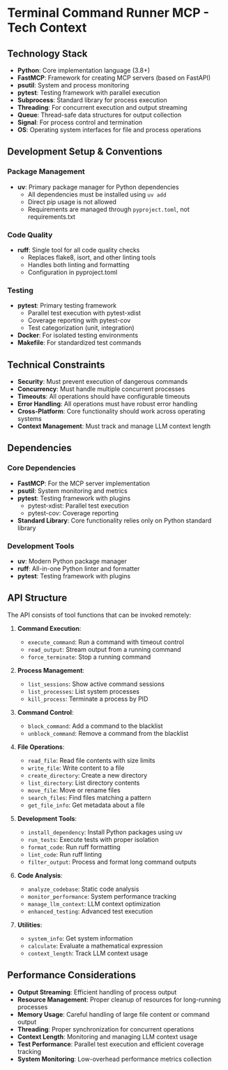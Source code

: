 # Terminal Command Runner MCP - Tech Context

## Technology Stack

- **Python**: Core implementation language (3.8+)
- **FastMCP**: Framework for creating MCP servers (based on FastAPI)
- **psutil**: System and process monitoring
- **pytest**: Testing framework with parallel execution
- **Subprocess**: Standard library for process execution
- **Threading**: For concurrent execution and output streaming
- **Queue**: Thread-safe data structures for output collection
- **Signal**: For process control and termination
- **OS**: Operating system interfaces for file and process operations

## Development Setup & Conventions

### Package Management
- **uv**: Primary package manager for Python dependencies
  - All dependencies must be installed using `uv add`
  - Direct pip usage is not allowed
  - Requirements are managed through `pyproject.toml`, not requirements.txt

### Code Quality
- **ruff**: Single tool for all code quality checks
  - Replaces flake8, isort, and other linting tools
  - Handles both linting and formatting
  - Configuration in pyproject.toml

### Testing
- **pytest**: Primary testing framework
  - Parallel test execution with pytest-xdist
  - Coverage reporting with pytest-cov
  - Test categorization (unit, integration)
- **Docker**: For isolated testing environments
- **Makefile**: For standardized test commands

## Technical Constraints

- **Security**: Must prevent execution of dangerous commands
- **Concurrency**: Must handle multiple concurrent processes
- **Timeouts**: All operations should have configurable timeouts
- **Error Handling**: All operations must have robust error handling
- **Cross-Platform**: Core functionality should work across operating systems
- **Context Management**: Must track and manage LLM context length

## Dependencies

### Core Dependencies
- **FastMCP**: For the MCP server implementation
- **psutil**: System monitoring and metrics
- **pytest**: Testing framework with plugins
  - pytest-xdist: Parallel test execution
  - pytest-cov: Coverage reporting
- **Standard Library**: Core functionality relies only on Python standard library

### Development Tools
- **uv**: Modern Python package manager
- **ruff**: All-in-one Python linter and formatter
- **pytest**: Testing framework with plugins

## API Structure

The API consists of tool functions that can be invoked remotely:

1. **Command Execution**:
   - `execute_command`: Run a command with timeout control
   - `read_output`: Stream output from a running command
   - `force_terminate`: Stop a running command

2. **Process Management**:
   - `list_sessions`: Show active command sessions
   - `list_processes`: List system processes
   - `kill_process`: Terminate a process by PID

3. **Command Control**:
   - `block_command`: Add a command to the blacklist
   - `unblock_command`: Remove a command from the blacklist

4. **File Operations**:
   - `read_file`: Read file contents with size limits
   - `write_file`: Write content to a file
   - `create_directory`: Create a new directory
   - `list_directory`: List directory contents
   - `move_file`: Move or rename files
   - `search_files`: Find files matching a pattern
   - `get_file_info`: Get metadata about a file

5. **Development Tools**:
   - `install_dependency`: Install Python packages using uv
   - `run_tests`: Execute tests with proper isolation
   - `format_code`: Run ruff formatting
   - `lint_code`: Run ruff linting
   - `filter_output`: Process and format long command outputs

6. **Code Analysis**:
   - `analyze_codebase`: Static code analysis
   - `monitor_performance`: System performance tracking
   - `manage_llm_context`: LLM context optimization
   - `enhanced_testing`: Advanced test execution

7. **Utilities**:
   - `system_info`: Get system information
   - `calculate`: Evaluate a mathematical expression
   - `context_length`: Track LLM context usage

## Performance Considerations

- **Output Streaming**: Efficient handling of process output
- **Resource Management**: Proper cleanup of resources for long-running processes
- **Memory Usage**: Careful handling of large file content or command output
- **Threading**: Proper synchronization for concurrent operations
- **Context Length**: Monitoring and managing LLM context usage
- **Test Performance**: Parallel test execution and efficient coverage tracking
- **System Monitoring**: Low-overhead performance metrics collection 